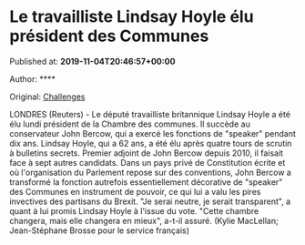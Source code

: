 
# Le travailliste Lindsay Hoyle élu président des Communes

Published at: **2019-11-04T20:46:57+00:00**

Author: ****

Original: [Challenges](https://www.challenges.fr/monde/le-travailliste-lindsay-hoyle-elu-president-des-communes_683131)

LONDRES (Reuters) - Le député travailliste britannique Lindsay Hoyle a été élu lundi président de la Chambre des communes. Il succède au conservateur John Bercow, qui a exercé les fonctions de "speaker" pendant dix ans.
Lindsay Hoyle, qui a 62 ans, a été élu après quatre tours de scrutin à bulletins secrets. Premier adjoint de John Bercow depuis 2010, il faisait face à sept autres candidats.
Dans un pays privé de Constitution écrite et où l'organisation du Parlement repose sur des conventions, John Bercow a transformé la fonction autrefois essentiellement décorative de "speaker" des Communes en instrument de pouvoir, ce qui lui a valu les pires invectives des partisans du Brexit.
"Je serai neutre, je serait transparent", a quant à lui promis Lindsay Hoyle à l'issue du vote. "Cette chambre changera, mais elle changera en mieux", a-t-il assuré.
(Kylie MacLellan; Jean-Stéphane Brosse pour le service français)
